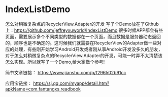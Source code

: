 # IndexListDemo
怎么对稍微复杂点的RecyclerView.Adapter的开发
写了个Demo放在了Github上：https://github.com/jeffreyxuworld/IndexListDemo
很多时候APP都会有些页面，需要展示多个不同类型的数据都在一个页面，而且数据是服务器动态返回的，顺序也是不确定的。这时候我们就需要在RecyclerView的Adapter做一些对应的处理，有些刚开始学习Android开发或者刚从事Android开发没多久的朋友，对于怎么对稍微复杂点的RecyclerView.Adapter的开发，可能一时弄不太清楚该怎么实现。所以就写了一个Demo,给大家做个参考!

简书文章链接：
https://www.jianshu.com/p/f296502b91cc

应用宝链接：
https://sj.qq.com/myapp/detail.htm?apkName=com.fantangxs.readbook
